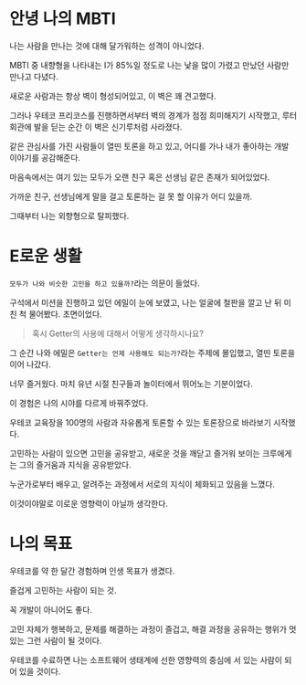 #  안녕 나의 MBTI

나는 사람을 만나는 것에 대해 달가워하는 성격이 아니었다.

MBTI 중 내향형을 나타내는 I가 85%일 정도로 나는 낯을 많이 가렸고 만났던 사람만 만나고 다녔다.

새로운 사람과는 항상 벽이 형성되어있고, 이 벽은 꽤 견고했다.

그러나 우테코 프리코스를 진행하면서부터 벽의 경계가 점점 희미해지기 시작했고, 루터 회관에 발을 딛는 순간 이 벽은 신기루처럼 사라졌다.

같은 관심사를 가진 사람들이 열띤 토론을 하고 있고, 어디를 가나 내가 좋아하는 개발 이야기를 공감해준다.

마음속에서는 여기 있는 모두가 오랜 친구 혹은 선생님 같은 존재가 되어있었다.

가까운 친구, 선생님에게 말을 걸고 토론하는 걸 못 할 이유가 어디 있을까.

그때부터 나는 외향형으로 탈피했다.

# E로운 생활

`모두가 나와 비슷한 고민을 하고 있을까?`라는 의문이 들었다.

구석에서 미션을 진행하고 있던 에밀이 눈에 보였고, 나는 얼굴에 철판을 깔고 난 뒤 미친 척 물어봤다.
초면이었다.

> 혹시 Getter의 사용에 대해서 어떻게 생각하시나요?

그 순간 나와 에밀은 `Getter는 언제 사용해도 되는가?`라는 주제에 몰입했고, 열띤 토론을 이어 나갔다.

너무 즐거웠다. 마치 유년 시절 친구들과 놀이터에서 뛰어노는 기분이었다.

이 경험은 나의 시야를 다르게 바꿔주었다.

우테코 교육장을 100명의 사람과 자유롭게 토론할 수 있는 토론장으로 바라보기 시작했다.

고민하는 사람이 있으면 고민을 공유받고, 새로운 것을 깨닫고 즐거워 보이는 크루에게는 그의 즐거움과 지식을 공유받았다.

누군가로부터 배우고, 알려주는 과정에서 서로의 지식이 체화되고 있음을 느꼈다.

이것이야말로 이로운 영향력이 아닐까 생각한다.

# 나의 목표

우테코를 약 한 달간 경험하며 인생 목표가 생겼다.

즐겁게 고민하는 사람이 되는 것.

꼭 개발이 아니어도 좋다.

고민 자체가 행복하고, 
문제를 해결하는 과정이 즐겁고, 
해결 과정을 공유하는 행위가 멋있는 그런 사람이 될 것이다.

우테코를 수료하면 나는 소프트웨어 생태계에 선한 영향력의 중심에 서 있는 사람이 되어 있을 것이다.
